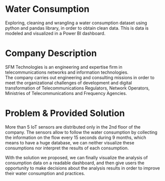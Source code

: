 # Water Consumption
Exploring, cleaning and wrangling a water consumption dataset using python and pandas library, in order to obtain clean data. This is data is modeled and visualized in a Power BI dashboard.  
# Company Description 
SFM Technologies is an engineering and expertise firm in telecommunications networks and information technologies.  
The company carries out engineering and consulting missions in order to meet the organizational challenges of development and digital transformation of Telecommunications Regulators, Network Operators, Ministries of Telecommunications and Frequency Agencies. 
# Problem & Provided Solution
More than 5 IoT sensors are distributed only in the 2nd floor of the company. The sensors allow to follow the water consumption by collecting the information on the flow every 15 seconds during 9 months, which means to have a huge database, we can neither visualize these consumptions nor interpret the results of each consumption.

With the solution we proposed, we can finally visualize the analysis of consumption data on a readable dashboard, and then give users the opportunity to make decisions about the analysis results in order to improve their water consumption and practices.
